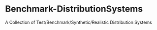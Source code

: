 # Benchmark-DistributionSystems
A Collection of Test/Benchmark/Synthetic/Realistic Distribution Systems
